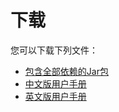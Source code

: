 # 下载

您可以下载下列文件：

+ [包含全部依赖的Jar包](../download/iotdb-quality-0.1.0-jar-with-dependencies.jar)
+ [中文版用户手册](../download/UserManual_zh.pdf)
+ [英文版用户手册](../download/UserManual_en.pdf)
